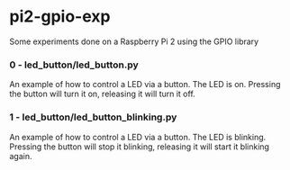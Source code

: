 # pi2-gpio-exp
Some experiments done on a Raspberry Pi 2 using the GPIO library

### 0 - led_button/led_button.py
An example of how to control a LED via a button. The LED is on. Pressing the button will turn it on, releasing it will turn it off.

### 1 - led_button/led_button_blinking.py

An example of how to control a LED via a button. The LED is blinking. Pressing the button will stop it blinking, releasing it will start it blinking again.
